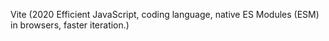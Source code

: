 Vite (2020 Efficient JavaScript, coding language, native ES Modules (ESM) in browsers, faster iteration.)
